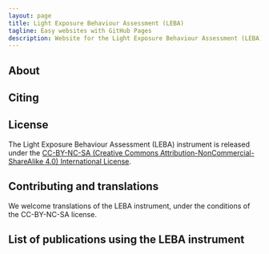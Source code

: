 ```yaml
---
layout: page
title: Light Exposure Behaviour Assessment (LEBA) 
tagline: Easy websites with GitHub Pages
description: Website for the Light Exposure Behaviour Assessment (LEBA) instrument
---
```


## About

## Citing

## License

The Light Exposure Behaviour Assessment (LEBA) instrument is released under the [CC-BY-NC-SA (Creative Commons Attribution-NonCommercial-ShareAlike 4.0) International License](https://creativecommons.org/licenses/by-nc-sa/4.0/).

## Contributing and translations

We welcome translations of the LEBA instrument, under the conditions of the CC-BY-NC-SA license.

## List of publications using the LEBA instrument
